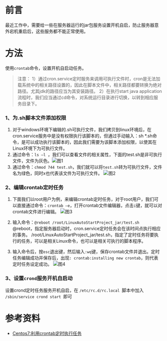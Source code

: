 [pixiv: 028]: # 'https://cdn.jsdelivr.net/gh/starsky1/poi/2019/28.jpg'
# 前言
最近工作中，需要给一些在服务器运行的jar包服务设置开机自启，防止服务器意外宕机重启后，这些服务都不能正常使用。
# 方法
使用`crontab`命令，设置开机自启动任务。
>注意：
1）通过cron.service定时服务来调用可执行文件时，cron是无法加载系统中的相关路径设置的，因此在脚本文件中，相关路径都要转换为绝对路径。尤其jdk的路径应当为其安装路径。
2）在执行start java application流程时，我们应当通过cd命令，对系统运行目录进行切换，以转到相应服务目录下。

### 1、为.sh脚本文件添加权限
1. 对于windows环境下编辑的.sh可执行文件，我们拷贝到linux环境后，在cron.service服务中是没有权限执行该脚本的，但通过手动输入：sh *.sh命令，是可以成功执行该脚本的，因此我们需要为该脚本添加权限，以使其在Linux环境下为可执行文件。
2. 通过命令：`ls –l `，我们可以查看文件的相关属性，下面的test.sh是非可执行文件，文件为灰色。![图1](https://cdn.jsdelivr.net/gh/starsky1/poi/2019/28/2801.png)
3. 通过命令：`chmod 744 test.sh`，我们就可以将`test.sh`转为可执行文件，文件名为绿色，同时x也代表该文件为可执行文件。
![图2](https://cdn.jsdelivr.net/gh/starsky1/poi/2019/28/2802.png)


### 2、编辑crontab定时任务
1. 下面我们以root用户为例，来编辑crontab定时任务，对于root用户，我们可以直接通过命令：`crontab –e`，打开crontab文件编辑器，点击`i`键，就可以对crontab文件进行编辑。
![图3](https://cdn.jsdelivr.net/gh/starsky1/poi/2019/28/2803.png)

2. 输入命令：`@reboot /root/LinuxAutoStartProject_jar/test.sh`
@reboot，指定服务器启动时，cron.service定时任务会在该时间点执行相应的事务。
/root/LinuxAutoStartProject_jar/test.sh，指定了定时任务将要执行的任务，可以是相关Linux命令，也可以是相关可执行的脚本程序。
3. 输入命令后，按`esc`退出键，然后输入`:wq`键，保存crontab文件并退出。定时任务编辑成功并保存后，出现`: crontab:installing new crontab`，则代表定时任务设定成功。
![图4](https://cdn.jsdelivr.net/gh/starsky1/poi/2019/28/2804.png)
### 3、设置`crond`服务开机自启动
设置crond定时任务服务开机自启，在 `/etc/rc.d/rc.local `脚本中加入 `/sbin/service crond start `即可

# 参考资料
- [Centos7:利用crontab定时执行任务](https://www.jianshu.com/p/06c6c802d39e)
